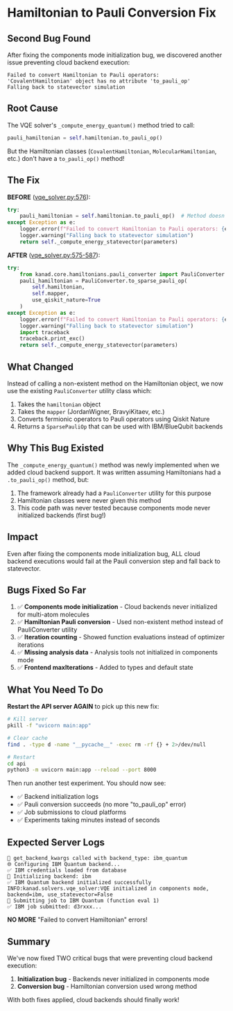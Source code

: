 # Hamiltonian to Pauli Conversion Fix

## Second Bug Found

After fixing the components mode initialization bug, we discovered another issue preventing cloud backend execution:

```
Failed to convert Hamiltonian to Pauli operators: 'CovalentHamiltonian' object has no attribute 'to_pauli_op'
Falling back to statevector simulation
```

## Root Cause

The VQE solver's `_compute_energy_quantum()` method tried to call:

```python
pauli_hamiltonian = self.hamiltonian.to_pauli_op()
```

But the Hamiltonian classes (`CovalentHamiltonian`, `MolecularHamiltonian`, etc.) don't have a `to_pauli_op()` method!

## The Fix

**BEFORE** ([vqe_solver.py:576](kanad/solvers/vqe_solver.py#L576)):
```python
try:
    pauli_hamiltonian = self.hamiltonian.to_pauli_op()  # Method doesn't exist!
except Exception as e:
    logger.error(f"Failed to convert Hamiltonian to Pauli operators: {e}")
    logger.warning("Falling back to statevector simulation")
    return self._compute_energy_statevector(parameters)
```

**AFTER** ([vqe_solver.py:575-587](kanad/solvers/vqe_solver.py#L575-L587)):
```python
try:
    from kanad.core.hamiltonians.pauli_converter import PauliConverter
    pauli_hamiltonian = PauliConverter.to_sparse_pauli_op(
        self.hamiltonian,
        self.mapper,
        use_qiskit_nature=True
    )
except Exception as e:
    logger.error(f"Failed to convert Hamiltonian to Pauli operators: {e}")
    logger.warning("Falling back to statevector simulation")
    import traceback
    traceback.print_exc()
    return self._compute_energy_statevector(parameters)
```

## What Changed

Instead of calling a non-existent method on the Hamiltonian object, we now use the existing `PauliConverter` utility class which:

1. Takes the `hamiltonian` object
2. Takes the `mapper` (JordanWigner, BravyiKitaev, etc.)
3. Converts fermionic operators to Pauli operators using Qiskit Nature
4. Returns a `SparsePauliOp` that can be used with IBM/BlueQubit backends

## Why This Bug Existed

The `_compute_energy_quantum()` method was newly implemented when we added cloud backend support. It was written assuming Hamiltonians had a `.to_pauli_op()` method, but:

1. The framework already had a `PauliConverter` utility for this purpose
2. Hamiltonian classes were never given this method
3. This code path was never tested because components mode never initialized backends (first bug!)

## Impact

Even after fixing the components mode initialization bug, ALL cloud backend executions would fail at the Pauli conversion step and fall back to statevector.

## Bugs Fixed So Far

1. ✅ **Components mode initialization** - Cloud backends never initialized for multi-atom molecules
2. ✅ **Hamiltonian Pauli conversion** - Used non-existent method instead of PauliConverter utility
3. ✅ **Iteration counting** - Showed function evaluations instead of optimizer iterations
4. ✅ **Missing analysis data** - Analysis tools not initialized in components mode
5. ✅ **Frontend maxIterations** - Added to types and default state

## What You Need To Do

**Restart the API server AGAIN** to pick up this new fix:

```bash
# Kill server
pkill -f "uvicorn main:app"

# Clear cache
find . -type d -name "__pycache__" -exec rm -rf {} + 2>/dev/null

# Restart
cd api
python3 -m uvicorn main:app --reload --port 8000
```

Then run another test experiment. You should now see:
- ✅ Backend initialization logs
- ✅ Pauli conversion succeeds (no more "to_pauli_op" error)
- ✅ Job submissions to cloud platforms
- ✅ Experiments taking minutes instead of seconds

## Expected Server Logs

```
🔧 get_backend_kwargs called with backend_type: ibm_quantum
🌐 Configuring IBM Quantum backend...
✅ IBM credentials loaded from database
🔧 Initializing backend: ibm
✅ IBM Quantum backend initialized successfully
INFO:kanad.solvers.vqe_solver:VQE initialized in components mode, backend=ibm, use_statevector=False
🚀 Submitting job to IBM Quantum (function eval 1)
✅ IBM job submitted: d3rxxx...
```

**NO MORE** "Failed to convert Hamiltonian" errors!

## Summary

We've now fixed TWO critical bugs that were preventing cloud backend execution:

1. **Initialization bug** - Backends never initialized in components mode
2. **Conversion bug** - Hamiltonian conversion used wrong method

With both fixes applied, cloud backends should finally work!
